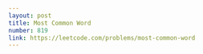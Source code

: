 ```yaml
---
layout: post
title: Most Common Word
number: 819
link: https://leetcode.com/problems/most-common-word
---
```

